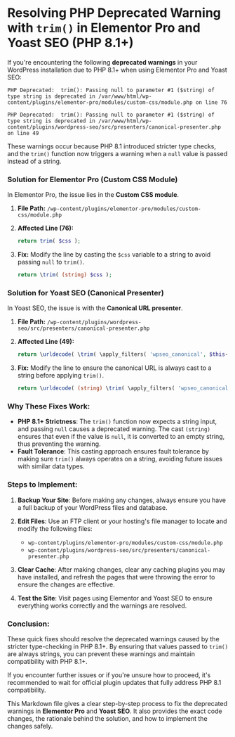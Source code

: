 
# Resolving PHP Deprecated Warning with `trim()` in Elementor Pro and Yoast SEO (PHP 8.1+)

If you're encountering the following **deprecated warnings** in your WordPress installation due to PHP 8.1+ when using Elementor Pro and Yoast SEO:

```
PHP Deprecated:  trim(): Passing null to parameter #1 ($string) of type string is deprecated in /var/www/html/wp-content/plugins/elementor-pro/modules/custom-css/module.php on line 76

PHP Deprecated:  trim(): Passing null to parameter #1 ($string) of type string is deprecated in /var/www/html/wp-content/plugins/wordpress-seo/src/presenters/canonical-presenter.php on line 49
```

These warnings occur because PHP 8.1 introduced stricter type checks, and the `trim()` function now triggers a warning when a `null` value is passed instead of a string.

### **Solution for Elementor Pro (Custom CSS Module)**

In Elementor Pro, the issue lies in the **Custom CSS module**.

1. **File Path:**
   `/wp-content/plugins/elementor-pro/modules/custom-css/module.php`

2. **Affected Line (76):**
   ```php
   return trim( $css );
   ```

3. **Fix:**
   Modify the line by casting the `$css` variable to a string to avoid passing `null` to `trim()`.

   ```php
   return \trim( (string) $css );
   ```

### **Solution for Yoast SEO (Canonical Presenter)**

In Yoast SEO, the issue is with the **Canonical URL presenter**.

1. **File Path:**
   `/wp-content/plugins/wordpress-seo/src/presenters/canonical-presenter.php`

2. **Affected Line (49):**
   ```php
   return \urldecode( \trim( \apply_filters( 'wpseo_canonical', $this->presentation->canonical, $this->presentation ) ) );
   ```

3. **Fix:**
   Modify the line to ensure the canonical URL is always cast to a string before applying `trim()`.

   ```php
   return \urldecode( (string) \trim( \apply_filters( 'wpseo_canonical', (string) $this->presentation->canonical, $this->presentation ) ) );
   ```

### **Why These Fixes Work:**

- **PHP 8.1+ Strictness**: The `trim()` function now expects a string input, and passing `null` causes a deprecated warning. The cast `(string)` ensures that even if the value is `null`, it is converted to an empty string, thus preventing the warning.
- **Fault Tolerance**: This casting approach ensures fault tolerance by making sure `trim()` always operates on a string, avoiding future issues with similar data types.

### **Steps to Implement:**

1. **Backup Your Site**: Before making any changes, always ensure you have a full backup of your WordPress files and database.
   
2. **Edit Files**: Use an FTP client or your hosting's file manager to locate and modify the following files:
   - `wp-content/plugins/elementor-pro/modules/custom-css/module.php`
   - `wp-content/plugins/wordpress-seo/src/presenters/canonical-presenter.php`

3. **Clear Cache**: After making changes, clear any caching plugins you may have installed, and refresh the pages that were throwing the error to ensure the changes are effective.

4. **Test the Site**: Visit pages using Elementor and Yoast SEO to ensure everything works correctly and the warnings are resolved.

### **Conclusion:**
These quick fixes should resolve the deprecated warnings caused by the stricter type-checking in PHP 8.1+. By ensuring that values passed to `trim()` are always strings, you can prevent these warnings and maintain compatibility with PHP 8.1+.

If you encounter further issues or if you're unsure how to proceed, it's recommended to wait for official plugin updates that fully address PHP 8.1 compatibility.


This Markdown file gives a clear step-by-step process to fix the deprecated warnings in **Elementor Pro** and **Yoast SEO**. It also provides the exact code changes, the rationale behind the solution, and how to implement the changes safely.